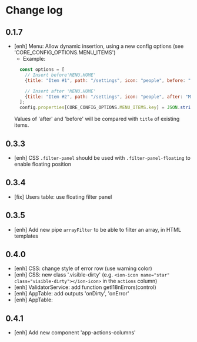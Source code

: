 # Change log

## 0.1.7

- [enh] Menu: Allow dynamic insertion, using a new config options (see 'CORE_CONFIG_OPTIONS.MENU_ITEMS')
  * Example: 
  ```js
    const options = [
      // Insert before'MENU.HOME'
      {title: "Item #1", path: "/settings", icon: "people", before: "MENU.HOME"},
  
      // Insert after 'MENU.HOME'
      {title: "Item #2", path: "/settings", icon: "people", after: "MENU.HOME"}
    ];
    config.properties[CORE_CONFIG_OPTIONS.MENU_ITEMS.key] = JSON.stringify(items); 
  ```
  Values of 'after' and 'before' will be compared with `title` of existing items.

## 0.3.3

- [enh] CSS `.filter-panel` should be used with `.filter-panel-floating` to enable floating position

## 0.3.4

- [fix] Users table: use floating filter panel

## 0.3.5

- [enh] Add new pipe `arrayFilter` to be able to filter an array, in HTML templates

## 0.4.0

- [enh] CSS: change style of error row (use warning color)
- [enh] CSS: new class '.visible-dirty' (e.g. `<ion-icon name="star" class="visible-dirty"></ion-icon>` in the `actions` column)
- [enh] ValidatorService: add function getI18nErrors(control)
- [enh] AppTable: add outputs 'onDirty', 'onError'
- [enh] AppTable: 

## 0.4.1

- [enh] Add new component 'app-actions-columns'
